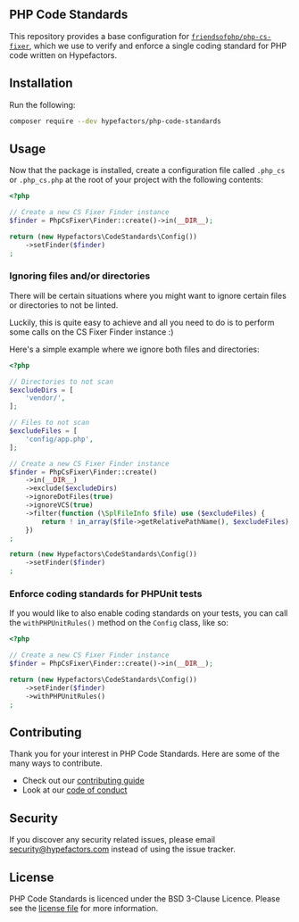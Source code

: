 ## PHP Code Standards

This repository provides a base configuration for [`friendsofphp/php-cs-fixer`](https://github.com/FriendsOfPHP/PHP-CS-Fixer), which we use to verify and enforce a single coding standard for PHP code written on Hypefactors.

## Installation

Run the following:

```sh
composer require --dev hypefactors/php-code-standards
```

## Usage

Now that the package is installed, create a configuration file called `.php_cs` or `.php_cs.php` at the root of your project with the following contents:

```php
<?php

// Create a new CS Fixer Finder instance
$finder = PhpCsFixer\Finder::create()->in(__DIR__);

return (new Hypefactors\CodeStandards\Config())
    ->setFinder($finder)
;
```

### Ignoring files and/or directories

There will be certain situations where you might want to ignore certain files or directories to not be linted.

Luckily, this is quite easy to achieve and all you need to do is to perform some calls on the CS Fixer Finder instance :)

Here's a simple example where we ignore both files and directories:

```php
<?php

// Directories to not scan
$excludeDirs = [
    'vendor/',
];

// Files to not scan
$excludeFiles = [
    'config/app.php',
];

// Create a new CS Fixer Finder instance
$finder = PhpCsFixer\Finder::create()
    ->in(__DIR__)
    ->exclude($excludeDirs)
    ->ignoreDotFiles(true)
    ->ignoreVCS(true)
    ->filter(function (\SplFileInfo $file) use ($excludeFiles) {
        return ! in_array($file->getRelativePathName(), $excludeFiles);
    })
;

return (new Hypefactors\CodeStandards\Config())
    ->setFinder($finder)
;
```

### Enforce coding standards for PHPUnit tests

If you would like to also enable coding standards on your tests, you can call the `withPHPUnitRules()` method on the `Config` class, like so:

```php
<?php

// Create a new CS Fixer Finder instance
$finder = PhpCsFixer\Finder::create()->in(__DIR__);

return (new Hypefactors\CodeStandards\Config())
    ->setFinder($finder)
    ->withPHPUnitRules()
;
```

## Contributing

Thank you for your interest in PHP Code Standards. Here are some of the many ways to contribute.

- Check out our [contributing guide](/.github/CONTRIBUTING.md)
- Look at our [code of conduct](/.github/CODE_OF_CONDUCT.md)

## Security

If you discover any security related issues, please email security@hypefactors.com instead of using the issue tracker.

## License

PHP Code Standards is licenced under the BSD 3-Clause Licence. Please see the [license file](LICENSE) for more information.
